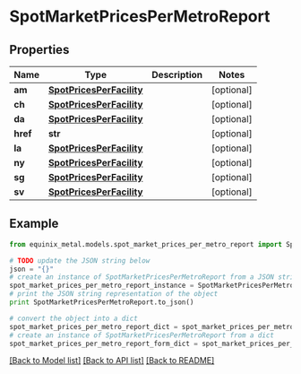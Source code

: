# SpotMarketPricesPerMetroReport


## Properties
Name | Type | Description | Notes
------------ | ------------- | ------------- | -------------
**am** | [**SpotPricesPerFacility**](SpotPricesPerFacility.md) |  | [optional] 
**ch** | [**SpotPricesPerFacility**](SpotPricesPerFacility.md) |  | [optional] 
**da** | [**SpotPricesPerFacility**](SpotPricesPerFacility.md) |  | [optional] 
**href** | **str** |  | [optional] 
**la** | [**SpotPricesPerFacility**](SpotPricesPerFacility.md) |  | [optional] 
**ny** | [**SpotPricesPerFacility**](SpotPricesPerFacility.md) |  | [optional] 
**sg** | [**SpotPricesPerFacility**](SpotPricesPerFacility.md) |  | [optional] 
**sv** | [**SpotPricesPerFacility**](SpotPricesPerFacility.md) |  | [optional] 

## Example

```python
from equinix_metal.models.spot_market_prices_per_metro_report import SpotMarketPricesPerMetroReport

# TODO update the JSON string below
json = "{}"
# create an instance of SpotMarketPricesPerMetroReport from a JSON string
spot_market_prices_per_metro_report_instance = SpotMarketPricesPerMetroReport.from_json(json)
# print the JSON string representation of the object
print SpotMarketPricesPerMetroReport.to_json()

# convert the object into a dict
spot_market_prices_per_metro_report_dict = spot_market_prices_per_metro_report_instance.to_dict()
# create an instance of SpotMarketPricesPerMetroReport from a dict
spot_market_prices_per_metro_report_form_dict = spot_market_prices_per_metro_report.from_dict(spot_market_prices_per_metro_report_dict)
```
[[Back to Model list]](../README.md#documentation-for-models) [[Back to API list]](../README.md#documentation-for-api-endpoints) [[Back to README]](../README.md)



